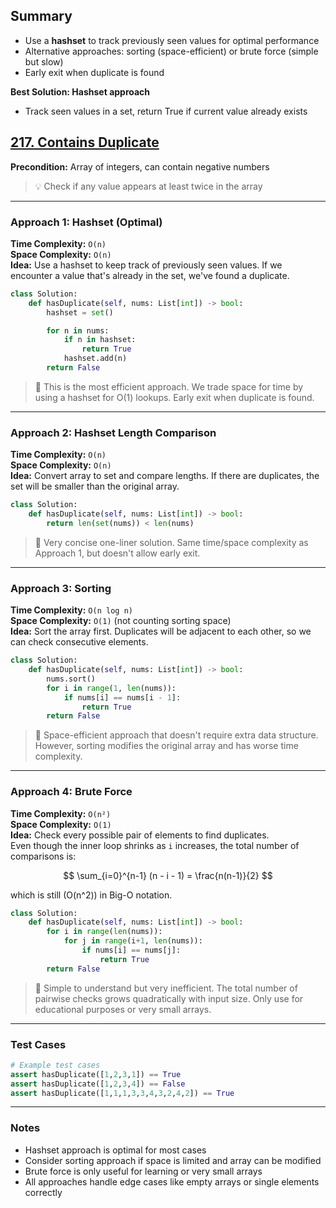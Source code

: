 ## Summary
- Use a **hashset** to track previously seen values for optimal performance
- Alternative approaches: sorting (space-efficient) or brute force (simple but slow)
- Early exit when duplicate is found

**Best Solution: Hashset approach**  
- Track seen values in a set, return True if current value already exists

## [217. Contains Duplicate](https://leetcode.com/problems/contains-duplicate/)
**Precondition:** Array of integers, can contain negative numbers

> 💡 Check if any value appears at least twice in the array

---

### Approach 1: Hashset (Optimal)
**Time Complexity:** `O(n)`  
**Space Complexity:** `O(n)`  
**Idea:** Use a hashset to keep track of previously seen values. If we encounter a value that's already in the set, we've found a duplicate.

```python
class Solution:
    def hasDuplicate(self, nums: List[int]) -> bool:
        hashset = set()

        for n in nums:
            if n in hashset:
                return True
            hashset.add(n)
        return False
```

> 🧠 This is the most efficient approach. We trade space for time by using a hashset for O(1) lookups. Early exit when duplicate is found.

---

### Approach 2: Hashset Length Comparison
**Time Complexity:** `O(n)`  
**Space Complexity:** `O(n)`  
**Idea:** Convert array to set and compare lengths. If there are duplicates, the set will be smaller than the original array.

```python
class Solution:
    def hasDuplicate(self, nums: List[int]) -> bool:
        return len(set(nums)) < len(nums)
```

> 🧠 Very concise one-liner solution. Same time/space complexity as Approach 1, but doesn't allow early exit.

---

### Approach 3: Sorting
**Time Complexity:** `O(n log n)`  
**Space Complexity:** `O(1)` (not counting sorting space)  
**Idea:** Sort the array first. Duplicates will be adjacent to each other, so we can check consecutive elements.

```python
class Solution:
    def hasDuplicate(self, nums: List[int]) -> bool:
        nums.sort()
        for i in range(1, len(nums)):
            if nums[i] == nums[i - 1]:
                return True
        return False
```

> 🧠 Space-efficient approach that doesn't require extra data structure. However, sorting modifies the original array and has worse time complexity.

---

### Approach 4: Brute Force
**Time Complexity:** `O(n²)`  
**Space Complexity:** `O(1)`  
**Idea:** Check every possible pair of elements to find duplicates.  
Even though the inner loop shrinks as `i` increases, the total number of comparisons is:

$$
\sum_{i=0}^{n-1} (n - i - 1) = \frac{n(n-1)}{2}
$$

which is still \(O(n^2)\) in Big-O notation.

```python
class Solution:
    def hasDuplicate(self, nums: List[int]) -> bool:
        for i in range(len(nums)):
            for j in range(i+1, len(nums)):
                if nums[i] == nums[j]:
                    return True
        return False
```

> 🧠 Simple to understand but very inefficient. The total number of pairwise checks grows quadratically with input size. Only use for educational purposes or very small arrays.

---

### Test Cases
```python
# Example test cases
assert hasDuplicate([1,2,3,1]) == True
assert hasDuplicate([1,2,3,4]) == False
assert hasDuplicate([1,1,1,3,3,4,3,2,4,2]) == True
```

---

### Notes
- Hashset approach is optimal for most cases
- Consider sorting approach if space is limited and array can be modified
- Brute force is only useful for learning or very small arrays
- All approaches handle edge cases like empty arrays or single elements correctly 
